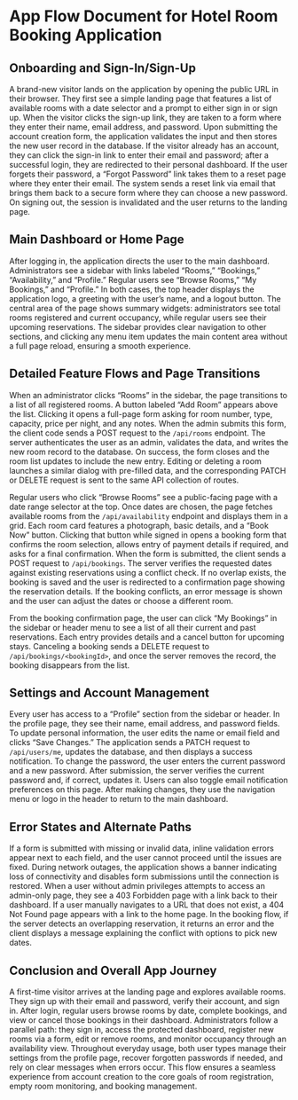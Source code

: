 # App Flow Document for Hotel Room Booking Application

## Onboarding and Sign-In/Sign-Up
A brand-new visitor lands on the application by opening the public URL in their browser. They first see a simple landing page that features a list of available rooms with a date selector and a prompt to either sign in or sign up. When the visitor clicks the sign-up link, they are taken to a form where they enter their name, email address, and password. Upon submitting the account creation form, the application validates the input and then stores the new user record in the database. If the visitor already has an account, they can click the sign-in link to enter their email and password; after a successful login, they are redirected to their personal dashboard. If the user forgets their password, a “Forgot Password” link takes them to a reset page where they enter their email. The system sends a reset link via email that brings them back to a secure form where they can choose a new password. On signing out, the session is invalidated and the user returns to the landing page.

## Main Dashboard or Home Page
After logging in, the application directs the user to the main dashboard. Administrators see a sidebar with links labeled “Rooms,” “Bookings,” “Availability,” and “Profile.” Regular users see “Browse Rooms,” “My Bookings,” and “Profile.” In both cases, the top header displays the application logo, a greeting with the user’s name, and a logout button. The central area of the page shows summary widgets: administrators see total rooms registered and current occupancy, while regular users see their upcoming reservations. The sidebar provides clear navigation to other sections, and clicking any menu item updates the main content area without a full page reload, ensuring a smooth experience.

## Detailed Feature Flows and Page Transitions
When an administrator clicks “Rooms” in the sidebar, the page transitions to a list of all registered rooms. A button labeled “Add Room” appears above the list. Clicking it opens a full-page form asking for room number, type, capacity, price per night, and any notes. When the admin submits this form, the client code sends a POST request to the `/api/rooms` endpoint. The server authenticates the user as an admin, validates the data, and writes the new room record to the database. On success, the form closes and the room list updates to include the new entry. Editing or deleting a room launches a similar dialog with pre-filled data, and the corresponding PATCH or DELETE request is sent to the same API collection of routes.

Regular users who click “Browse Rooms” see a public-facing page with a date range selector at the top. Once dates are chosen, the page fetches available rooms from the `/api/availability` endpoint and displays them in a grid. Each room card features a photograph, basic details, and a “Book Now” button. Clicking that button while signed in opens a booking form that confirms the room selection, allows entry of payment details if required, and asks for a final confirmation. When the form is submitted, the client sends a POST request to `/api/bookings`. The server verifies the requested dates against existing reservations using a conflict check. If no overlap exists, the booking is saved and the user is redirected to a confirmation page showing the reservation details. If the booking conflicts, an error message is shown and the user can adjust the dates or choose a different room.

From the booking confirmation page, the user can click “My Bookings” in the sidebar or header menu to see a list of all their current and past reservations. Each entry provides details and a cancel button for upcoming stays. Canceling a booking sends a DELETE request to `/api/bookings/<bookingId>`, and once the server removes the record, the booking disappears from the list.

## Settings and Account Management
Every user has access to a “Profile” section from the sidebar or header. In the profile page, they see their name, email address, and password fields. To update personal information, the user edits the name or email field and clicks “Save Changes.” The application sends a PATCH request to `/api/users/me`, updates the database, and then displays a success notification. To change the password, the user enters the current password and a new password. After submission, the server verifies the current password and, if correct, updates it. Users can also toggle email notification preferences on this page. After making changes, they use the navigation menu or logo in the header to return to the main dashboard.

## Error States and Alternate Paths
If a form is submitted with missing or invalid data, inline validation errors appear next to each field, and the user cannot proceed until the issues are fixed. During network outages, the application shows a banner indicating loss of connectivity and disables form submissions until the connection is restored. When a user without admin privileges attempts to access an admin-only page, they see a 403 Forbidden page with a link back to their dashboard. If a user manually navigates to a URL that does not exist, a 404 Not Found page appears with a link to the home page. In the booking flow, if the server detects an overlapping reservation, it returns an error and the client displays a message explaining the conflict with options to pick new dates.

## Conclusion and Overall App Journey
A first-time visitor arrives at the landing page and explores available rooms. They sign up with their email and password, verify their account, and sign in. After login, regular users browse rooms by date, complete bookings, and view or cancel those bookings in their dashboard. Administrators follow a parallel path: they sign in, access the protected dashboard, register new rooms via a form, edit or remove rooms, and monitor occupancy through an availability view. Throughout everyday usage, both user types manage their settings from the profile page, recover forgotten passwords if needed, and rely on clear messages when errors occur. This flow ensures a seamless experience from account creation to the core goals of room registration, empty room monitoring, and booking management.